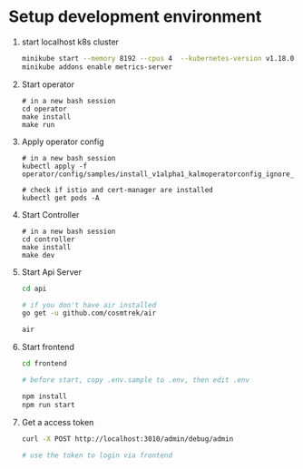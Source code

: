 # Setup development environment

1. start localhost k8s cluster

    ```bash
    minikube start --memory 8192 --cpus 4  --kubernetes-version v1.18.0
    minikube addons enable metrics-server
    ```
2. Start operator
    ```
    # in a new bash session
    cd operator
    make install
    make run
    ```
3. Apply operator config
    ```
    # in a new bash session
    kubectl apply -f operator/config/samples/install_v1alpha1_kalmoperatorconfig_ignore_kalm_controller.yaml

    # check if istio and cert-manager are installed
    kubectl get pods -A
    ```

4. Start Controller
    ```
    # in a new bash session
    cd controller
    make install
    make dev
    ```

5. Start Api Server
    ```bash
    cd api

    # if you don't have air installed
    go get -u github.com/cosmtrek/air

    air
    ```

6. Start frontend

    ```bash
    cd frontend

    # before start, copy .env.sample to .env, then edit .env

    npm install
    npm run start
    ```

7. Get a access token
    ```bash
    curl -X POST http://localhost:3010/admin/debug/admin

    # use the token to login via frontend
    ```